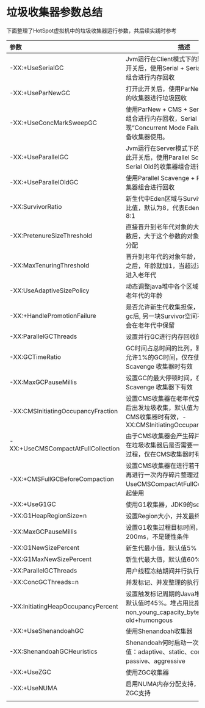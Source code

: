 # 垃圾收集器参数总结

下面整理了HotSpot虚拟机中的垃圾收集器运行参数，共后续实践时参考

| 参数                               | 描述                                                         |
| :--------------------------------- | ------------------------------------------------------------ |
| -XX:+UseSerialGC                   | Jvm运行在Client模式下的默认值，打开此开关后，使用Serial + Serial Old的收集器组合进行内存回收 |
| -XX:+UseParNewGC                   | 打开此开关后，使用ParNew + Serial Old的收集器进行垃圾回收    |
| -XX:+UseConcMarkSweepGC            | 使用ParNew + CMS + Serial Old的收集器组合进行内存回收，Serial Old作为CMS出现“Concurrent Mode Failure”失败后的后备收集器使用。 |
| -XX:+UseParallelGC                 | Jvm运行在Server模式下的默认值，打开此开关后，使用Parallel Scavenge + Serial Old的收集器组合进行回收 |
| -XX:+UseParallelOldGC              | 使用Parallel Scavenge + Parallel Old的收集器组合进行回收     |
| -XX:SurvivorRatio                  | 新生代中Eden区域与Survivor区域的容量比值，默认为8，代表Eden:Subrvivor = 8:1 |
| -XX:PretenureSizeThreshold         | 直接晋升到老年代对象的大小，设置这个参数后，大于这个参数的对象将直接在老年代分配 |
| -XX:MaxTenuringThreshold           | 晋升到老年代的对象年龄，每次Minor GC之后，年龄就加1，当超过这个参数的值时进入老年代 |
| -XX:UseAdaptiveSizePolicy          | 动态调整java堆中各个区域的大小以及进入老年代的年龄           |
| -XX:+HandlePromotionFailure        | 是否允许新生代收集担保，进行一次minor gc后, 另一块Survivor空间不足时，将直接会在老年代中保留 |
| -XX:ParallelGCThreads              | 设置并行GC进行内存回收的线程数                               |
| -XX:GCTimeRatio                    | GC时间占总时间的比列，默认值为99，即允许1%的GC时间，仅在使用Parallel Scavenge 收集器时有效 |
| -XX:MaxGCPauseMillis               | 设置GC的最大停顿时间，在Parallel Scavenge 收集器下有效       |
| -XX:CMSInitiatingOccupancyFraction | 设置CMS收集器在老年代空间被使用多少后出发垃圾收集，默认值为68%，仅在CMS收集器时有效，-XX:CMSInitiatingOccupancyFraction=70 |
| -XX:+UseCMSCompactAtFullCollection | 由于CMS收集器会产生碎片，此参数设置在垃圾收集器后是否需要一次内存碎片整理过程，仅在CMS收集器时有效 |
| -XX:+CMSFullGCBeforeCompaction     | 设置CMS收集器在进行若干次垃圾收集后再进行一次内存碎片整理过程，通常与UseCMSCompactAtFullCollection参数一起使用 |
| -XX:+UseG1GC                       | 使用G1收集器，JDK9的server模式默认值                         |
| -XX:G1HeapRegionSize=n             | 设置Region大小，并发最终值                                   |
| -XX:MaxGCPauseMillis               | 设置G1收集过程目标时间，默认值时200ms，不是硬性条件          |
| -XX:G1NewSizePercent               | 新生代最小值，默认值5%                                       |
| -XX:G1MaxNewSizePercent            | 新生代最大值，默认值60%                                      |
| -XX:ParallelGCThreads              | 用户线程冻结期间并行执行的收集器线程数                       |
| -XX:ConcGCThreads=n                | 并发标记、并发整理的执行线程数                               |
| -XX:InitiatingHeapOccupancyPercent | 设置触发标记周期的Java堆占用率阈值，默认值时45%。堆占用比指的是non_young_capacity_bytes，包括old+humongous |
| -XX:+UseShenandoahGC               | 使用Shenandoah收集器                                         |
| -XX:ShenandoahGCHeuristics         | Shenandoah何时启动一次GC过程。可选值：adaptive、static、compact、passive、aggressive |
| -XX:+UseZGC                        | 使用ZGC收集器                                                |
| -XX:+UseNUMA                       | 启用NUMA内存分配支持，目前Parallel和ZGC支持                  |
|                                    |                                                              |

